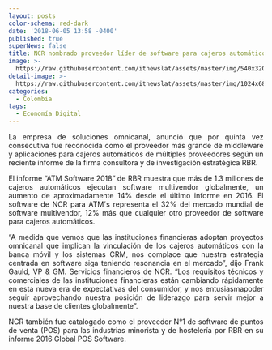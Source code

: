 ```yaml
---
layout: posts
color-schema: red-dark
date: '2018-06-05 13:58 -0400'
published: true
superNews: false
title: NCR nombrado proveedor líder de software para cajeros automáticos
image: >-
  https://raw.githubusercontent.com/itnewslat/assets/master/img/540x320/ATM-NCR-p.jpg
detail-image: >-
  https://raw.githubusercontent.com/itnewslat/assets/master/img/1024x680/ATM-NCR-g.jpg
categories:
  - Colombia
tags:
  - Economía Digital
---
```

<p style="text-align: justify;">La empresa de soluciones omnicanal, anunció que por quinta vez consecutiva fue reconocida como el proveedor más grande de middleware y aplicaciones para cajeros automáticos de múltiples proveedores según un reciente informe de la firma consultora y de investigación estratégica RBR.</p> 

<p style="text-align: justify;">El informe “ATM Software 2018” de RBR muestra que más de 1.3 millones de cajeros automáticos ejecutan software multivendor globalmente, un aumento de aproximadamente 14% desde el último informe en 2016. El software de NCR para ATM´s representa el 32% del mercado mundial de software multivendor, 12% más que cualquier otro proveedor de software para cajeros automáticos.</p>

<p style="text-align: justify;">“A medida que vemos que las instituciones financieras adoptan proyectos omnicanal que implican la vinculación de los cajeros automáticos con la banca móvil y los sistemas CRM, nos complace que nuestra estrategia centrada en software siga teniendo resonancia en el mercado”, dijo Frank Gauld, VP & GM. Servicios financieros de NCR. “Los requisitos técnicos y comerciales de las instituciones financieras están cambiando rápidamente en esta nueva era de expectativas del consumidor, y nos entusiasmapoder seguir aprovechando nuestra posición de liderazgo para servir mejor a nuestra base de clientes globalmente”.</p>

<p style="text-align: justify;">NCR también fue catalogado como el proveedor N°1 de software de puntos de venta (POS) para las industrias minorista y de hostelería por RBR en su informe 2016 Global POS Software.</p>